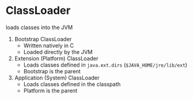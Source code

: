 # ClassLoader
loads classes into the JVM
1. Bootstrap ClassLoader
	- Written natively in C
	- Loaded directly by the JVM
2. Extension (Platform) ClassLoader
	- Loads classes defined in `java.ext.dirs` (`$JAVA_HOME/jre/lib/ext`)
	- Bootstrap is the parent
3. Application (System) ClassLoader
	- Loads classes defined in the classpath
	- Platform is the parent